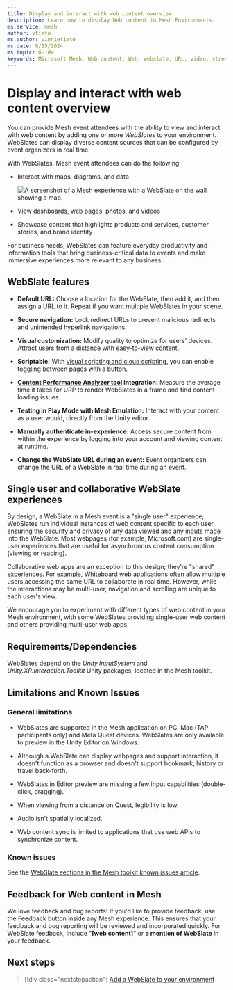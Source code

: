 ```yaml
---
title: Display and interact with web content overview
description: Learn how to display Web content in Mesh Environments.
ms.service: mesh
author: vtieto
ms.author: vinnietieto
ms.date: 8/15/2024
ms.topic: Guide
keywords: Microsoft Mesh, Web content, Web, webslate, URL, video, streaming video, whiteboard
---
```


# Display and interact with web content overview

You can provide Mesh event attendees with the ability to view and interact with web content by adding one or more *WebSlates* to your environment. WebSlates can display diverse content sources that can be configured by event organizers in real time. 

With WebSlates, Mesh event attendees can do the following:

- Interact with maps, diagrams, and data

   ![A screenshot of a Mesh experience with a WebSlate on the wall showing a map.](../../../media/webview-developer-guide/image003.png)

- View dashboards, web pages, photos, and videos

- Showcase content that highlights products and services, customer stories, and brand identity

For business needs, WebSlates can feature everyday productivity and information tools that bring business-critical data to events and make immersive experiences more relevant to any business.

## WebSlate features

- **Default URL:** Choose a location for the WebSlate, then add it, and then assign a URL to it. Repeat if you want multiple WebSlates in your scene.

- **Secure navigation:** Lock redirect URLs to prevent malicious redirects and unintended hyperlink navigations.

- **Visual customization:** Modify quality to optimize for users' devices. Attract users from a distance with easy-to-view content.

- **Scriptable:** With [visual scripting and cloud scripting](../../script-your-scene-logic/mesh-scripting-overview.md), you can enable toggling between pages with a button.

- **[Content Performance Analyzer tool](../../debug-and-optimize-performance/cpa.md) integration:** Measure the average time it takes for URP to render WebSlates in a frame and find content loading issues.

- **Testing in Play Mode with Mesh Emulation:** Interact with your content as a user would, directly from the Unity editor.

- **Manually authenticate in-experience:** Access secure content from within the experience by logging into your account and viewing content at runtime.

- **Change the WebSlate URL during an event:** Event organizers can change the URL of a WebSlate in real time during an event.

## Single user and collaborative WebSlate experiences

By design, a WebSlate in a Mesh event is a "single user" experience; WebSlates run individual instances of web content specific to each user, ensuring the security and privacy of any data viewed and any inputs made into the WebSlate. Most webpages (for example, Microsoft.com) are single-user experiences that are useful for asynchronous content consumption (viewing or reading). 

Collaborative web apps are an exception to this design; they're "shared" experiences. For example, Whiteboard web applications often allow multiple users accessing the same URL to collaborate in real time. However, while the interactions may be multi-user, navigation and scrolling are unique to each user's view. 

We encourage you to experiment with different types of web content in your Mesh environment, with some WebSlates providing single-user web content and others providing multi-user web apps.  
 
## Requirements/Dependencies

WebSlates depend on the _Unity.InputSystem_ and _Unity.XR.Interaction.Toolkit_ Unity packages, located in the Mesh toolkit.

## Limitations and Known Issues

### General limitations

- WebSlates are supported in the Mesh application on PC, Mac (TAP participants only) and Meta Quest devices. WebSlates are only available to preview in the Unity Editor on Windows.

- Although a WebSlate can display webpages and support interaction, it doesn't function as a browser and doesn't support bookmark, history or travel back-forth.

- WebSlates in Editor preview are missing a few input capabilities (double-click, dragging).

- When viewing from a distance on Quest, legibility is low.

- Audio isn't spatially localized.

- Web content sync is limited to applications that use web APIs to synchronize content.

### Known issues

See the [WebSlate sections in the Mesh toolkit known issues article](../../../Resources/mesh-toolkit-known-issues.md).

## Feedback for Web content in Mesh

We love feedback and bug reports! If you'd like to provide feedback, use the Feedback button inside any Mesh experience. This ensures that your feedback and bug reporting will be reviewed and incorporated quickly. For WebSlate feedback, include "**[web content]**" or **a mention of WebSlate** in your feedback.

## Next steps

> [!div class="nextstepaction"]
> [Add a WebSlate to your environment](./add-a-webslate.md)
